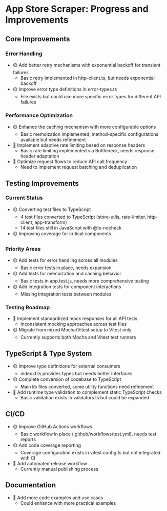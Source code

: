 # App Store Scraper: Progress and Improvements

## Core Improvements

### Error Handling

- 🟡 Add better retry mechanisms with exponential backoff for transient failures
  - Basic retry implemented in http-client.ts, but needs exponential backoff
- 🟡 Improve error type definitions in error-types.ts
  - File exists but could use more specific error types for different API failures

### Performance Optimization

- 🟡 Enhance the caching mechanism with more configurable options
  - Basic memoization implemented, method-specific configurations available but needs refinement
- 🔄 Implement adaptive rate limiting based on response headers
  - Basic rate limiting implemented via Bottleneck, needs response header adaptation
- 🔄 Optimize request flows to reduce API call frequency
  - Need to implement request batching and deduplication

## Testing Improvements

### Current Status

- 🟡 Converting test files to TypeScript
  - 4 test files converted to TypeScript (store-utils, rate-limiter, http-client, app-transform)
  - 14 test files still in JavaScript with @ts-nocheck
- 🟡 Improving coverage for critical components

### Priority Areas

- 🟡 Add tests for error handling across all modules
  - Basic error tests in place, needs expansion
- 🟡 Add tests for memoization and caching behavior
  - Basic tests in app.test.js, needs more comprehensive testing
- 🟡 Add integration tests for component interactions
  - Missing integration tests between modules

### Testing Roadmap

- 🔄 Implement standardized mock responses for all API tests
  - Inconsistent mocking approaches across test files
- 🟡 Migrate from mixed Mocha/Vitest setup to Vitest only
  - Currently supports both Mocha and Vitest test runners

## TypeScript & Type System

- 🟡 Improve type definitions for external consumers
  - index.d.ts provides types but needs better interfaces
- 🟡 Complete conversion of codebase to TypeScript
  - Main lib files converted, some utility functions need refinement
- 🔄 Add runtime type validation to complement static TypeScript checks
  - Basic validation exists in validators.ts but could be expanded

## CI/CD

- 🟡 Improve GitHub Actions workflows
  - Basic workflow in place (.github/workflows/test.yml), needs test reports
- 🟡 Add code coverage reporting
  - Coverage configuration exists in vitest.config.ts but not integrated with CI
- 🔄 Add automated release workflow
  - Currently manual publishing process

## Documentation

- 🔄 Add more code examples and use cases
  - Could enhance with more practical examples
